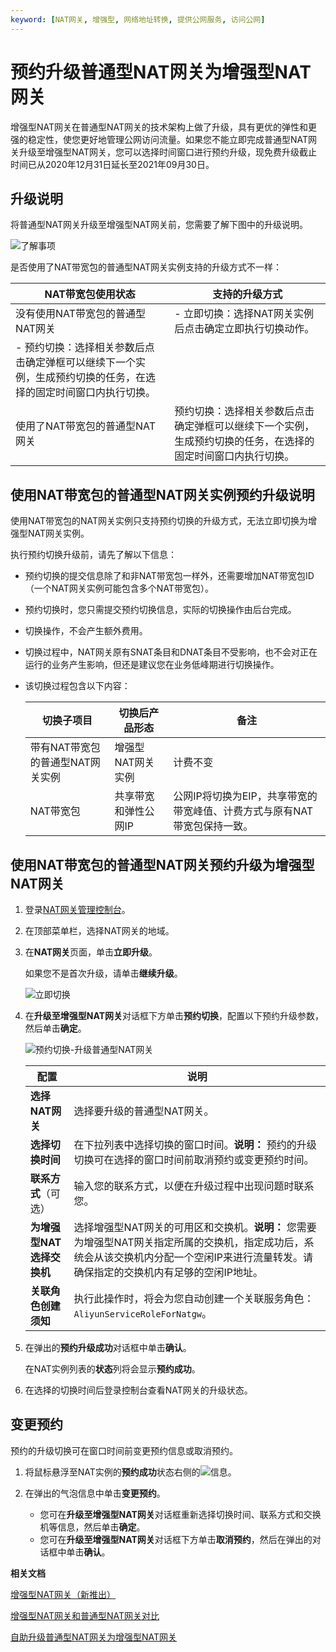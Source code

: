 ```yaml
---
keyword: [NAT网关, 增强型, 网络地址转换, 提供公网服务, 访问公网]
---
```


# 预约升级普通型NAT网关为增强型NAT网关

增强型NAT网关在普通型NAT网关的技术架构上做了升级，具有更优的弹性和更强的稳定性，使您更好地管理公网访问流量。如果您不能立即完成普通型NAT网关升级至增强型NAT网关，您可以选择时间窗口进行预约升级，现免费升级截止时间已从2020年12月31日延长至2021年09月30日。

## 升级说明

将普通型NAT网关升级至增强型NAT网关前，您需要了解下图中的升级说明。

![了解事项](https://static-aliyun-doc.oss-accelerate.aliyuncs.com/assets/img/zh-CN/6333659951/p147943.png)

是否使用了NAT带宽包的普通型NAT网关实例支持的升级方式不一样：

|NAT带宽包使用状态|支持的升级方式|
|----------|-------|
|没有使用NAT带宽包的普通型NAT网关|-   立即切换：选择NAT网关实例后点击确定立即执行切换动作。
-   预约切换：选择相关参数后点击确定弹框可以继续下一个实例，生成预约切换的任务，在选择的固定时间窗口内执行切换。 |
|使用了NAT带宽包的普通型NAT网关|预约切换：选择相关参数后点击确定弹框可以继续下一个实例，生成预约切换的任务，在选择的固定时间窗口内执行切换。 |

## 使用NAT带宽包的普通型NAT网关实例预约升级说明

使用NAT带宽包的NAT网关实例只支持预约切换的升级方式，无法立即切换为增强型NAT网关实例。

执行预约切换升级前，请先了解以下信息：

-   预约切换的提交信息除了和非NAT带宽包一样外，还需要增加NAT带宽包ID（一个NAT网关实例可能包含多个NAT带宽包）。
-   预约切换时，您只需提交预约切换信息，实际的切换操作由后台完成。
-   切换操作，不会产生额外费用。
-   切换过程中，NAT网关原有SNAT条目和DNAT条目不受影响，也不会对正在运行的业务产生影响，但还是建议您在业务低峰期进行切换操作。
-   该切换过程包含以下内容：

    |切换子项目|切换后产品形态|备注|
    |-----|-------|--|
    |带有NAT带宽包的普通型NAT网关实例|增强型NAT网关实例|计费不变|
    |NAT带宽包|共享带宽和弹性公网IP|公网IP将切换为EIP，共享带宽的带宽峰值、计费方式与原有NAT带宽包保持一致。|


## 使用NAT带宽包的普通型NAT网关预约升级为增强型NAT网关

1.  登录[NAT网关管理控制台](https://vpc.console.aliyun.com/nat)。

2.  在顶部菜单栏，选择NAT网关的地域。

3.  在**NAT网关**页面，单击**立即升级**。

    如果您不是首次升级，请单击**继续升级**。

    ![立即切换](https://static-aliyun-doc.oss-accelerate.aliyuncs.com/assets/img/zh-CN/7856431061/p146934.png)

4.  在**升级至增强型NAT网关**对话框下方单击**预约切换**，配置以下预约升级参数，然后单击**确定**。

    ![预约切换-升级普通型NAT网关](https://static-aliyun-doc.oss-accelerate.aliyuncs.com/assets/img/zh-CN/2183540161/p213058.png)

    |配置|说明|
    |--|--|
    |**选择NAT网关**|选择要升级的普通型NAT网关。|
    |**选择切换时间**|在下拉列表中选择切换的窗口时间。**说明：** 预约的升级切换可在选择的窗口时间前取消预约或变更预约时间。 |
    |**联系方式**（可选）|输入您的联系方式，以便在升级过程中出现问题时联系您。|
    |**为增强型NAT选择交换机**|选择增强型NAT网关的可用区和交换机。**说明：** 您需要为增强型NAT网关指定所属的交换机，指定成功后，系统会从该交换机内分配一个空闲IP来进行流量转发。请确保指定的交换机内有足够的空闲IP地址。 |
    |**关联角色创建须知**|执行此操作时，将会为您自动创建一个关联服务角色：`AliyunServiceRoleForNatgw`。|

5.  在弹出的**预约升级成功**对话框中单击**确认**。

    在NAT实例列表的**状态**列将会显示**预约成功**。

6.  在选择的切换时间后登录控制台查看NAT网关的升级状态。


## 变更预约

预约的升级切换可在窗口时间前变更预约信息或取消预约。

1.  将鼠标悬浮至NAT实例的**预约成功**状态右侧的![信息](https://static-aliyun-doc.oss-accelerate.aliyuncs.com/assets/img/zh-CN/2535540161/p213066.png)。

2.  在弹出的气泡信息中单击**变更预约**。

    -   您可在**升级至增强型NAT网关**对话框重新选择切换时间、联系方式和交换机等信息，然后单击**确定**。
    -   您可在**升级至增强型NAT网关**对话框下方单击**取消预约**，然后在弹出的对话框中单击**确认**。

**相关文档**  


[增强型NAT网关（新推出）](/intl.zh-CN/增强型NAT网关/增强型NAT网关（新推出）.md)

[增强型NAT网关和普通型NAT网关对比](/intl.zh-CN/增强型NAT网关/增强型NAT网关和普通型NAT网关对比.md)

[自助升级普通型NAT网关为增强型NAT网关](/intl.zh-CN/增强型NAT网关/自助升级普通型NAT网关为增强型NAT网关.md)

